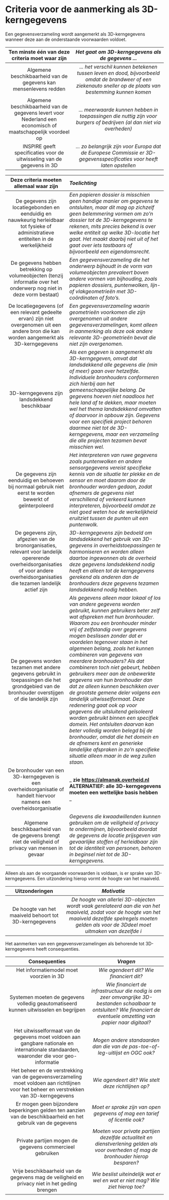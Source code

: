 # Criteria voor de aanmerking als 3D-kerngegevens

Een gegevensverzameling wordt aangemerkt als 3D-kerngegevens wanneer deze aan de onderstaande voorwaarden voldoet.

Ten minste één van deze criteria moet waar zijn | _Het gaat om 3D-kerngegevens als de gegevens ..._ |
| :---: | :---: |
Algemene beschikbaarheid van de gegevens kan mensenlevens redden  | _... het verschil kunnen betekenen tussen leven en dood, bijvoorbeeld omdat de brandweer of een ziekenauto sneller op de plaats van bestemming kunnen komen_ |
Algemene beschikbaarheid van de gegevens levert voor Nederland een economisch of maatschappelijk voordeel op | _... meerwaarde kunnen hebben in toepassingen die nuttig zijn voor burgers of bedrijven (al dan niet via overheden)_ |
INSPIRE geeft specificaties voor de uitwisseling van de gegevens in 3D | _... zo belangrijk zijn voor Europa dat de Europese Commissie er 3D-gegevensspecificaties voor heeft laten opstellen_ |

Deze criteria moeten allemaal waar zijn | _Toelichting_ |
| :---: | :--- |
De gegevens zijn locatiegebonden en eenduidig en nauwkeurig herleidbaar tot fysieke of administratieve entiteiten in de werkelijkheid | _Een papieren dossier is misschien geen handige manier om gegevens te ontsluiten, maar dit mag op zichzelf geen belemmering vormen om zo’n dossier tot de 3D-kerngegevens te rekenen, mits precies bekend is over welke entiteit op welke 3D-locatie het gaat. Het maakt daarbij niet uit of het gaat over iets tastbaars of bijvoorbeeld een eigendomsrecht._ |
De gegevens hebben betrekking op volumeobjecten (tenzij informatie over het onderwerp nog niet in deze vorm bestaat) | _Een gegevensverzameling die het onderwerp bijhoudt in de vorm van volumeobjecten prevaleert boven andere vormen van bijhouding, zoals papieren dossiers, puntenwolken, lijn- of vlakgeometrieën met 3D-coördinaten of foto’s._ |
De locatiegegevens (of een relevant gedeelte ervan) zijn niet overgenomen uit een andere bron die kan worden aangemerkt als 3D-kerngegevens | _Een gegevensverzameling waarin geometrieën voorkomen die zijn overgenomen uit andere gegevensverzamelingen, komt alleen in aanmerking als deze ook andere relevante 3D-geometrieën bevat die niet zijn overgenomen._ |
3D-kerngegevens zijn landsdekkend beschikbaar | _Als een gegeven is aangemerkt als 3D-kerngegeven, omvat dat landsdekkend alle gegevens die (min of meer) gaan over hetzelfde. Individuele bronhouders conformeren zich hierbij aan het gemeenschappelijke belang. De gegevens hoeven niet naadloos het hele land af te dekken, maar moeten wel het thema landsdekkend omvatten of daarvoor in opbouw zijn. Gegevens voor een specifiek project behoren daarmee niet tot de 3D-kerngegevens, maar een verzameling die alle projecten tezamen bevat misschien wel._ |
De gegevens zijn eenduidig en behoeven bij normaal gebruik niet eerst te worden bewerkt of geïnterpoleerd | _Het interpreteren van ruwe gegevens zoals puntenwolken en andere sensorgegevens vereist specifieke kennis van de situatie ter plekke en de sensor en moet daarom door de bronhouder worden gedaan, zodat afnemers de gegevens niet verschillend of verkeerd kunnen interpreteren, bijvoorbeeld omdat ze niet goed weten hoe de werkelijkheid eruitziet tussen de punten uit een puntenwolk._ |
De gegevens zijn, afgezien van de bronorganisaties, relevant voor landelijk opererende overheidsorganisaties of voor andere overheidsorganisaties die tezamen landelijk actief zijn | _3D-kerngegevens zijn bedoeld om landsdekkend het gebruik van 3D-gegevens in overheidstoepassingen te harmoniseren en worden alleen daartoe ingewonnen als de overheid deze gegevens landsdekkend nodig heeft en alleen tot de kerngegevens gerekend als anderen dan de bronhouders deze gegevens tezamen landsdekkend nodig hebben._ |
De gegevens worden tezamen met andere gegevens gebruikt in toepassingen die het grondgebied van de bronhouder overstijgen of die landelijk zijn | _Als gegevens alleen maar lokaal of los van andere gegevens worden gebruikt, kunnen gebruikers beter zelf wat afspreken met hun bronhouder. Waarom zou een bronhouder minder vrij of zelfstandig over gegevens mogen beslissen zonder dat er voordelen tegenover staan in het algemeen belang, zoals het kunnen combineren van gegevens van meerdere bronhouders? Als  dat combineren toch niet gebeurt, hebben gebruikers meer aan  de onbewerkte gegevens van hun bronhouder dan dat ze alleen kunnen beschikken over de grootste gemene deler volgens een landelijk uitwisselformaat. Deze redenering gaat ook op voor gegevens die uitsluitend geïsoleerd worden gebruikt binnen een specifiek domein. Het ontsluiten daarvan kan beter volledig worden belegd bij de bronhouder, omdat die het domein en de afnemers kent en generieke landelijke afspraken in zo’n specifieke situatie alleen maar in de weg zullen staan._|
De bronhouder van een 3D-kerngegeven is een overheidsorganisatie of handelt hiervoor namens een overheidsorganisatie | _ **zie https://almanak.overheid.nl ALTERNATIEF: alle 3D-kerngegevens moeten een wettelijke basis hebben** _ |
Algemene beschikbaarheid van de gegevens brengt niet de veiligheid of privacy van mensen in gevaar | _Gegevens die kwaadwillenden kunnen gebruiken om de veiligheid of privacy te ondermijnen, bijvoorbeeld doordat de gegevens de locatie prijsgeven van gevaarlijke stoffen of herleidbaar zijn tot de identiteit van personen, behoren in beginsel niet tot de 3D-kerngegevens._ |

Alleen als aan de voorgaande voorwaarden is voldaan, is er sprake van 3D-kerngegevens. Een uitzondering hierop vormt de hoogte van het maaiveld.

Uitzonderingen | _Motivatie_ |
| :---: | :---: |
De hoogte van het maaiveld behoort tot 3D-kerngegevens | _De hoogte van allerlei 3D-objecten wordt vaak gerelateerd aan die van het maaiveld, zodat voor de hoogte van het maaiveld dezelfde spelregels moeten gelden als voor de 3Ddeel moet uitmaken van dezelfde i_ |

Het aanmerken van een gegevensverzamelingen als behorende tot 3D-kerngegevens heeft consequenties.

Consequenties | _Vragen_ |
| :---: | :---: |
Het informatiemodel moet voorzien in 3D | _Wie agendeert dit? Wie financiert dit?_ |
Systemen moeten de gegevens volledig geautomatiseerd kunnen uitwisselen en begrijpen | _Wie financiert de infrastructuur die nodig is om zeer omvangrijke 3D-bestanden schaalbaar te ontsluiten? Wie financiert de eventuele omzetting van papier naar digitaal?_ |
Het uitwisselformaat van de gegevens moet voldoen aan gangbare nationale en internationale standaarden, waaronder die voor geo-informatie | _Mogen andere standaarden dan die van de pas-toe-of-leg-uitlijst en OGC ook?_ |
Het beheer en de verstrekking van de gegevensverzameling moet voldoen aan richtlijnen voor het beheer en verstrekken van 3D-kerngegevens | _Wie agendeert dit? Wie stelt deze richtlijnen op?_ |
Er mogen geen bijzondere beperkingen gelden ten aanzien van de beschikbaarheid en het gebruik van de gegevens | _Moet er sprake zijn van open gegevens of mag een tarief of licentie ook?_ |
Private partijen mogen de gegevens commercieel gebruiken | _Moeten voor private partijen dezelfde actualiteit en dienstverlening gelden als voor overheden of mag de bronhouder hierop besparen?_ |
Vrije beschikbaarheid van de gegevens mag de veiligheid en privacy niet in het geding brengen | _Wie beslist uiteindelijk wat er wel en wat er niet mag? Wie ziet hierop toe?_ |
